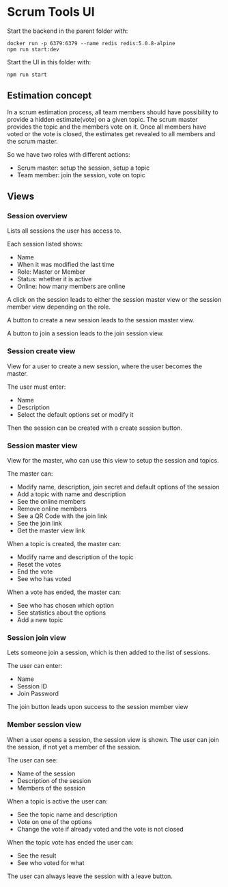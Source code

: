 # Scrum Tools UI

Start the backend in the parent folder with:

    docker run -p 6379:6379 --name redis redis:5.0.8-alpine
    npm run start:dev
    
Start the UI in this folder with:

    npm run start
    

## Estimation concept

In a scrum estimation process, all team members should have possibility to provide a hidden estimate(vote) on a given topic.
The scrum master provides the topic and the members vote on it. Once all members have voted or the vote is closed, the estimates get revealed to all members and the scrum master.

So we have two roles with different actions:
- Scrum master: setup the session, setup a topic
- Team member: join the session, vote on topic

## Views

### Session overview

Lists all sessions the user has access to.

Each session listed shows:
* Name
* When it was modified the last time
* Role: Master or Member
* Status: whether it is active
* Online: how many members are online

A click on the session leads to either the session master view or the session member view depending on the role.

A button to create a new session leads to the session master view.

A button to join a session leads to the join session view.

### Session create view

View for a user to create a new session, where the user becomes the master.

The user must enter:
* Name
* Description
* Select the default options set or modify it

Then the session can be created with a create session button.


### Session master view

View for the master, who can use this view to setup the session and topics.

The master can:
* Modify name, description, join secret and default options of the session
* Add a topic with name and description
* See the online members
* Remove online members
* See a QR Code with the join link
* See the join link
* Get the master view link

When a topic is created, the master can:
* Modify name and description of the topic
* Reset the votes
* End the vote
* See who has voted

When a vote has ended, the master can:
* See who has chosen which option
* See statistics about the options
* Add a new topic

### Session join view

Lets someone join a session, which is then added to the list of sessions.

The user can enter:
* Name
* Session ID
* Join Password

The join button leads upon success to the session member view

### Member session view

When a user opens a session, the session view is shown.
The user can join the session, if not yet a member of the session.

The user can see:
* Name of the session
* Description of the session
* Members of the session

When a topic is active the user can:
* See the topic name and description
* Vote on one of the options
* Change the vote if already voted and the vote is not closed

When the topic vote has ended the user can:
* See the result
* See who voted for what

The user can always leave the session with a leave button.

